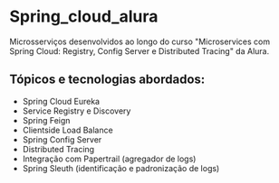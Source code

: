# Spring_cloud_alura
Microsserviços desenvolvidos ao longo do curso "Microservices com Spring Cloud: Registry, Config Server e Distributed Tracing" da Alura.

## Tópicos e tecnologias abordados: ##
- Spring Cloud Eureka
- Service Registry e Discovery
- Spring Feign
- Clientside Load Balance
- Spring Config Server
- Distributed Tracing
- Integração com Papertrail (agregador de logs)
- Spring Sleuth (identificação e padronização de logs)
